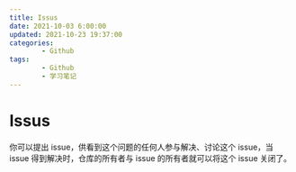 ```yaml
---
title: Issus
date: 2021-10-03 6:00:00
updated: 2021-10-23 19:37:00
categories:
        - Github
tags:
        - Github
        - 学习笔记
---
```

# Issus

你可以提出 issue，供看到这个问题的任何人参与解决、讨论这个 issue，当 issue 得到解决时，仓库的所有者与 issue 的所有者就可以将这个 issue 关闭了。

